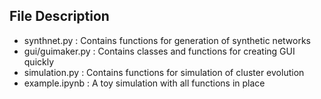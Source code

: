 ## File Description
- synthnet.py : Contains functions for generation of synthetic networks
- gui/guimaker.py : Contains classes and functions for creating GUI quickly
- simulation.py : Contains functions for simulation of cluster evolution
- example.ipynb : A toy simulation with all functions in place
